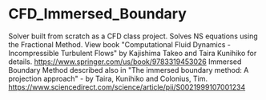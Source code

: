 # CFD_Immersed_Boundary
Solver built from scratch as a CFD class project. Solves NS equations using the Fractional Method.
View book "Computational Fluid Dynamics - Incompressible Turbulent Flows" by Kajishima Takeo and Taira Kunihiko for details. https://www.springer.com/us/book/9783319453026
Immersed Boundary Method described also in "The immersed boundary method: A projection approach" - by Taira, Kunihiko and Colonius, Tim. https://www.sciencedirect.com/science/article/pii/S0021999107001234
